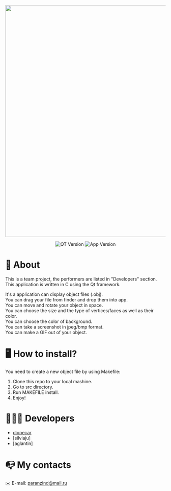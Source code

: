 <p align="center">
      <img src="https://i.ibb.co/W2TT29N/image.png" width="726">
</p>

<p align="center">
   <img src="https://img.shields.io/badge/QT%20Version-6.2.3-brightgreen" alt="QT Version">
   <img src="https://img.shields.io/badge/App%20Version-1.0-blue" alt="App Version">
</p>

# 🧮 **About**
This is a team project, the performers are listed in "Developers" section. \
This application is written in C using the Qt framework.

It's a application can display object files (.obj). \
You can drag your file from finder and drop them into app. \
You can move and rotate your object in space. \
You can choose the size and the type of vertices/faces as well as their color.\
You can choose the color of background. \
You can take a screenshot in jpeg/bmp format. \
You can make a GIF out of your object.

# 🖥 **How to install?**

You need to create a new object file by using Makefile:
1. Clone this repo to your local mashine.
2. Go to src directory.
3. Run MAKEFILE install.
4. Enjoy!

# 🧑🏼‍💻 **Developers**

- [dionecar](https://github.com/PulpuDev)
- [silviaju]
- [aglantin]

# 📭 **My contacts**
✉️ E-mail: paranzind@mail.ru